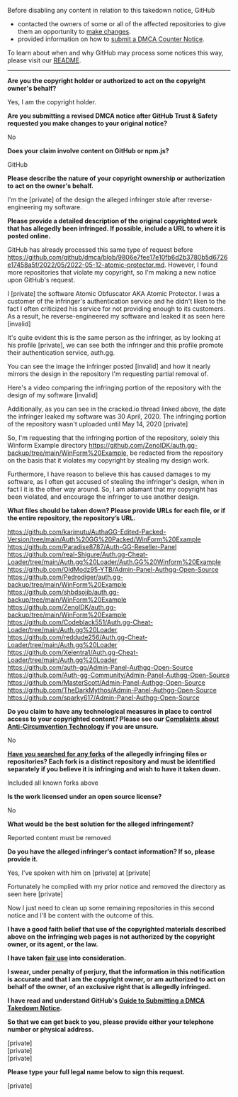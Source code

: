 Before disabling any content in relation to this takedown notice, GitHub
- contacted the owners of some or all of the affected repositories to give them an opportunity to [make changes](https://docs.github.com/en/github/site-policy/dmca-takedown-policy#a-how-does-this-actually-work).
- provided information on how to [submit a DMCA Counter Notice](https://docs.github.com/en/articles/guide-to-submitting-a-dmca-counter-notice).

To learn about when and why GitHub may process some notices this way, please visit our [README](https://github.com/github/dmca/blob/master/README.md#anatomy-of-a-takedown-notice).

---

**Are you the copyright holder or authorized to act on the copyright owner's behalf?**

Yes, I am the copyright holder.

**Are you submitting a revised DMCA notice after GitHub Trust & Safety requested you make changes to your original notice?**

No

**Does your claim involve content on GitHub or npm.js?**

GitHub

**Please describe the nature of your copyright ownership or authorization to act on the owner's behalf.**

I'm the [private] of the design the alleged infringer stole after reverse-engineering my software.

**Please provide a detailed description of the original copyrighted work that has allegedly been infringed. If possible, include a URL to where it is posted online.**

GitHub has already processed this same type of request before https://github.com/github/dmca/blob/9806e7fee17e10fb6d2b3780b5d6726e17458a5f/2022/05/2022-05-12-atomic-protector.md. However, I found more repositories that violate my copyright, so I'm making a new notice upon GitHub's request.

I [private] the software Atomic Obfuscator AKA Atomic Protector. I was a customer of the infringer's authentication service and he didn't liken to the fact I often criticized his service for not providing enough to its customers. As a result, he reverse-engineered my software and leaked it as seen here [invalid]

It's quite evident this is the same person as the infringer, as by looking at his profile [private], we can see both the infringer and this profile promote their authentication service, auth.gg.

You can see the image the infringer posted [invalid] and how it nearly mirrors the design in the repository I'm requesting partial removal of.

Here's a video comparing the infringing portion of the repository with the design of my software [invalid]

Additionally, as you can see in the cracked.io thread linked above, the date the infringer leaked my software was 30 April, 2020. The infringing portion of the repository wasn't uploaded until May 14, 2020 [private]

So, I'm requesting that the infringing portion of the repository, solely this Winform Example directory https://github.com/ZenoIDK/auth.gg-backup/tree/main/WinForm%20Example, be redacted from the repository on the basis that it violates my copyright by stealing my design work.

Furthermore, I have reason to believe this has caused damages to my software, as I often get accused of stealing the infringer's design, when in fact I it is the other way around. So, I am adamant that my copyright has been violated, and encourage the infringer to use another design.

**What files should be taken down? Please provide URLs for each file, or if the entire repository, the repository’s URL.**

https://github.com/karimutu/AuthaGG-Edited-Packed-Version/tree/main/Auth%20GG%20Packed/WinForm%20Example  
https://github.com/Paradise8787/Auth-GG-Reseller-Panel  
https://github.com/real-Shigure/Auth.gg-Cheat-Loader/tree/main/Auth.gg%20Loader/Auth.GG%20Winform%20Example  
https://github.com/OldModz95-YTB/Admin-Panel-Authgg-Open-Source  
https://github.com/Pedrodiger/auth.gg-backup/tree/main/WinForm%20Example  
https://github.com/shbdsojib/auth.gg-backup/tree/main/WinForm%20Example  
https://github.com/ZenoIDK/auth.gg-backup/tree/main/WinForm%20Example  
https://github.com/Codeblack551/Auth.gg-Cheat-Loader/tree/main/Auth.gg%20Loader  
https://github.com/reddude256/Auth.gg-Cheat-Loader/tree/main/Auth.gg%20Loader  
https://github.com/Xelentra1/Auth.gg-Cheat-Loader/tree/main/Auth.gg%20Loader  
https://github.com/auth-gg/Admin-Panel-Authgg-Open-Source  
https://github.com/Auth-gg-Community/Admin-Panel-Authgg-Open-Source  
https://github.com/MasterScott/Admin-Panel-Authgg-Open-Source  
https://github.com/TheDarkMythos/Admin-Panel-Authgg-Open-Source  
https://github.com/sparky617/Admin-Panel-Authgg-Open-Source

**Do you claim to have any technological measures in place to control access to your copyrighted content? Please see our <a href="https://docs.github.com/articles/guide-to-submitting-a-dmca-takedown-notice#complaints-about-anti-circumvention-technology">Complaints about Anti-Circumvention Technology</a> if you are unsure.**

No

**<a href="https://docs.github.com/articles/dmca-takedown-policy#b-what-about-forks-or-whats-a-fork">Have you searched for any forks</a> of the allegedly infringing files or repositories? Each fork is a distinct repository and must be identified separately if you believe it is infringing and wish to have it taken down.**

Included all known forks above

**Is the work licensed under an open source license?**

No

**What would be the best solution for the alleged infringement?**

Reported content must be removed

**Do you have the alleged infringer’s contact information? If so, please provide it.**

Yes, I've spoken with him on [private] at [private]

Fortunately he complied with my prior notice and removed the directory as seen here [private]

Now I just need to clean up some remaining repositories in this second notice and I'll be content with the outcome of this.

**I have a good faith belief that use of the copyrighted materials described above on the infringing web pages is not authorized by the copyright owner, or its agent, or the law.**

**I have taken <a href="https://www.lumendatabase.org/topics/22">fair use</a> into consideration.**

**I swear, under penalty of perjury, that the information in this notification is accurate and that I am the copyright owner, or am authorized to act on behalf of the owner, of an exclusive right that is allegedly infringed.**

**I have read and understand GitHub's <a href="https://docs.github.com/articles/guide-to-submitting-a-dmca-takedown-notice/">Guide to Submitting a DMCA Takedown Notice</a>.**

**So that we can get back to you, please provide either your telephone number or physical address.**

[private]  
[private]  
[private]  

**Please type your full legal name below to sign this request.**

[private]  
